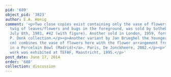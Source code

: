 ```yaml
---
pid: '689'
object_pid: '3823'
author: E.A. Honig
comment: '<p>Two close copies exist containing only the vase of flowers: one with
  twig of leaves/flowers and bugs in the foreground, was sold by Sotheby''s, London,
  July 8th, 1981, #42 (with figure). Another sold in London, 1959, formerly in the
  P. Donk collection.</p><p>Another variant by Jan Brueghel the Younger (26.6 x 40.5
  cm) combines the vase of flowers here with the flower arrangement from <a href="/janbrueghel/flowers-in-a-porcelain-bowl-madrid">Flowers
  in a Porcelain Bowl (Madrid)</a>. Paris, De Jonckheere, 2002.</p><p>The present
  work was exhibited at TEFAF, Maastricht, 1995.</p>'
post_date: June 17, 2014
order: '688'
collection: discussion
---
```

